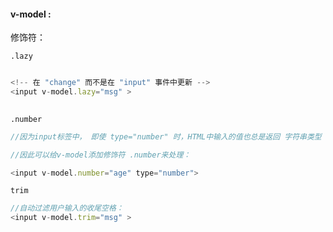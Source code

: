 #### v-model :

修饰符：

` .lazy `

```javascript

<!-- 在 "change" 而不是在 "input" 事件中更新 -->
<input v-model.lazy="msg" >
    
```



`.number `

```javascript
//因为input标签中， 即使 type="number" 时，HTML中输入的值也总是返回 字符串类型

//因此可以给v-model添加修饰符 .number来处理：

<input v-model.number="age" type="number">
```



` trim `

```javascript
//自动过滤用户输入的收尾空格：	
<input v-model.trim="msg" >
```

